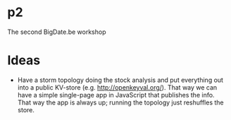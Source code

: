 p2 
==
The second BigDate.be workshop

Ideas
=====
* Have a storm topology doing the stock analysis and put everything out into a public KV-store (e.g. http://openkeyval.org/). 
That way we can have a simple single-page app in JavaScript that publishes the info. That way the app is always up; 
running the topology just reshuffles the store.
